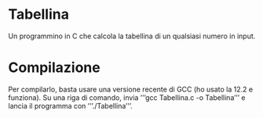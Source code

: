 # Tabellina
Un programmino in C che calcola la tabellina di un qualsiasi numero in input.
# Compilazione
Per compilarlo, basta usare una versione recente di GCC (ho usato la 12.2 e funziona).
Su una riga di comando, invia ʼʼʼgcc Tabellina.c -o Tabellinaʼʼʼ e lancia il programma con ʼʼʼ./Tabellinaʼʼʼ.
